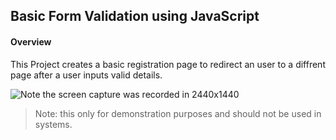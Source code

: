 ## Basic Form Validation using JavaScript

#### Overview

This Project creates a basic registration page to redirect an user to a diffrent page after a user inputs valid details. 

![Note the screen capture was recorded in 2440x1440](https://user-images.githubusercontent.com/48265165/201705837-b0ff809a-7d95-4f9f-950d-2a0d56d1787e.gif)

> Note: this only for demonstration purposes and should not be used in systems.

